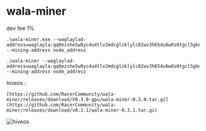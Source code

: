 # wala-miner

dev fee 1%

```
.\wala-miner.exe --waglaylad-address=waglayla:qq0ezshe5w8yc4u4tlv2mdcglzklylc82wv3h654u6w0s0tgcl5gkn4r0yk4k --mining-address node_address

./wala-miner --waglaylad-address=waglayla:qq0ezshe5w8yc4u4tlv2mdcglzklylc82wv3h654u6w0s0tgcl5gkn4r0yk4k --mining-address node_address
```
hiveos :

```
[https://github.com/RacerCommunity/wala-miner/releases/download/V0.3.0-gpu/wala-miner-0.3.0.tar.gz](https://github.com/RacerCommunity/wala-miner/releases/download/v0.3.1/wala-miner-0.3.1.tar.gz)
```

![hiveos](https://github.com/user-attachments/assets/aa1f9d6c-6b11-407a-816d-884a2931d513)
